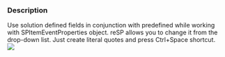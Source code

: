﻿---
Title: After/Before Properties
FileName: SPItemEventProperties.html
---

### Description
Use solution defined fields in conjunction with predefined while working with SPItemEventProperties object.
reSP allows you to change it from the drop-down list.
Just create literal quotes and press Ctrl+Space shortcut.
<br/>
<img src="http://docs.subpointsolutions.com/wp-content/uploads/2015/06/SPItemEventProperties.gif">




